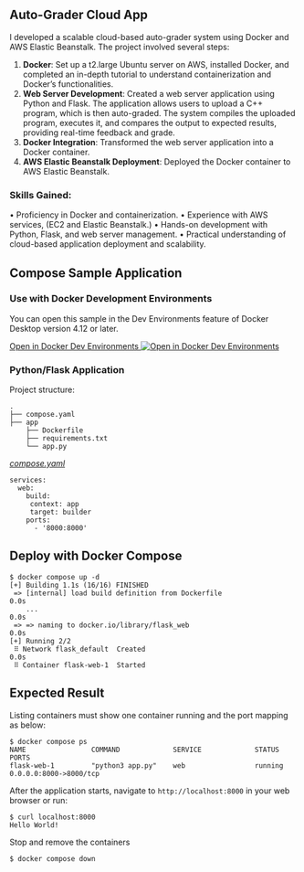 ## Auto-Grader Cloud App

I developed a scalable cloud-based auto-grader system using Docker and AWS Elastic Beanstalk. The project involved several steps:

1. **Docker**: Set up a t2.large Ubuntu server on AWS, installed Docker, and completed an in-depth tutorial to understand containerization and Docker’s functionalities.
2. **Web Server Development**: Created a web server application using Python and Flask. The application allows users to upload a C++ program, which is then auto-graded. The system compiles the uploaded program, executes it, and compares the output to expected results, providing real-time feedback and grade.
3. **Docker Integration**: Transformed the web server application into a Docker container.
4. **AWS Elastic Beanstalk Deployment**: Deployed the Docker container to AWS Elastic Beanstalk.

### Skills Gained:
• Proficiency in Docker and containerization.
• Experience with AWS services, (EC2 and Elastic Beanstalk.)
• Hands-on development with Python, Flask, and web server management.
• Practical understanding of cloud-based application deployment and scalability.

## Compose Sample Application

### Use with Docker Development Environments

You can open this sample in the Dev Environments feature of Docker Desktop version 4.12 or later.

[Open in Docker Dev Environments <img src="../open_in_new.svg" alt="Open in Docker Dev Environments" align="top"/>](https://open.docker.com/dashboard/dev-envs?url=https://github.com/docker/awesome-compose/tree/master/flask)

### Python/Flask Application

Project structure:
```
.
├── compose.yaml
├── app
    ├── Dockerfile
    ├── requirements.txt
    └── app.py
```

[_compose.yaml_](compose.yaml)
```
services: 
  web: 
    build:
     context: app
     target: builder
    ports: 
      - '8000:8000'
```

## Deploy with Docker Compose
```
$ docker compose up -d
[+] Building 1.1s (16/16) FINISHED
 => [internal] load build definition from Dockerfile                                                                                                                                                                                       0.0s
    ...                                                                                                                                         0.0s
 => => naming to docker.io/library/flask_web                                                                                                                                                                                               0.0s
[+] Running 2/2
 ⠿ Network flask_default  Created                                                                                                                                                                                                          0.0s
 ⠿ Container flask-web-1  Started
```

## Expected Result

Listing containers must show one container running and the port mapping as below:
```
$ docker compose ps
NAME                COMMAND             SERVICE             STATUS              PORTS
flask-web-1         "python3 app.py"    web                 running             0.0.0.0:8000->8000/tcp
```

After the application starts, navigate to `http://localhost:8000` in your web browser or run:
```
$ curl localhost:8000
Hello World!
```

Stop and remove the containers
```
$ docker compose down
```
